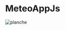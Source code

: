 # MeteoAppJs
![planche](https://user-images.githubusercontent.com/82946371/119799207-28b58780-bedc-11eb-8481-3e55c5d89bf8.png)


